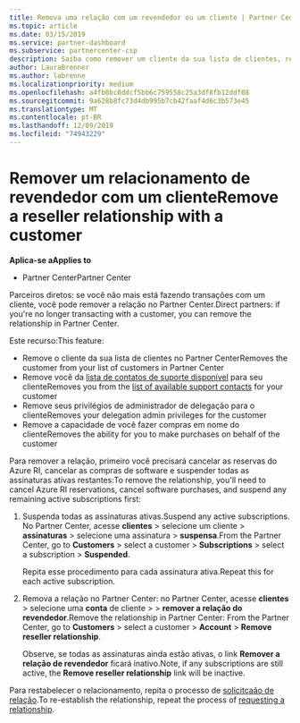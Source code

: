```yaml
---
title: Remova uma relação com um revendedor ou um cliente | Partner Center
ms.topic: article
ms.date: 03/15/2019
ms.service: partner-dashboard
ms.subservice: partnercenter-csp
description: Saiba como remover um cliente da sua lista de clientes, remover seus próprios privilégios de administrador delegado e parar de fazer compras ou oferecer suporte.
author: LauraBrenner
ms.author: labrenne
ms.localizationpriority: medium
ms.openlocfilehash: a4fb0bc0ddcf5bb6c759558c25a3df8fb12ddf08
ms.sourcegitcommit: 9a628b8fc73d4db995b7cb42faaf4d6c3b573e45
ms.translationtype: MT
ms.contentlocale: pt-BR
ms.lasthandoff: 12/09/2019
ms.locfileid: "74943229"
---
```

# <a name="remove-a-reseller-relationship-with-a-customer"></a><span data-ttu-id="ed279-103">Remover um relacionamento de revendedor com um cliente</span><span class="sxs-lookup"><span data-stu-id="ed279-103">Remove a reseller relationship with a customer</span></span>

<span data-ttu-id="ed279-104">**Aplica-se a**</span><span class="sxs-lookup"><span data-stu-id="ed279-104">**Applies to**</span></span>

-   <span data-ttu-id="ed279-105">Partner Center</span><span class="sxs-lookup"><span data-stu-id="ed279-105">Partner Center</span></span>

<span data-ttu-id="ed279-106">Parceiros diretos: se você não mais está fazendo transações com um cliente, você pode remover a relação no Partner Center.</span><span class="sxs-lookup"><span data-stu-id="ed279-106">Direct partners: if you're no longer transacting with a customer, you can remove the relationship in Partner Center.</span></span> 

<span data-ttu-id="ed279-107">Este recurso:</span><span class="sxs-lookup"><span data-stu-id="ed279-107">This feature:</span></span>
*  <span data-ttu-id="ed279-108">Remove o cliente da sua lista de clientes no Partner Center</span><span class="sxs-lookup"><span data-stu-id="ed279-108">Removes the customer from your list of customers in Partner Center</span></span>
*  <span data-ttu-id="ed279-109">Remove você da [lista de contatos de suporte disponível](assign-support-contacts.md) para seu cliente</span><span class="sxs-lookup"><span data-stu-id="ed279-109">Removes you from the [list of available support contacts](assign-support-contacts.md) for your customer</span></span>
*  <span data-ttu-id="ed279-110">Remove seus privilégios de administrador de delegação para o cliente</span><span class="sxs-lookup"><span data-stu-id="ed279-110">Removes your delegation admin privileges for the customer</span></span>
*  <span data-ttu-id="ed279-111">Remove a capacidade de você fazer compras em nome do cliente</span><span class="sxs-lookup"><span data-stu-id="ed279-111">Removes the ability for you to make purchases on behalf of the customer</span></span>

<span data-ttu-id="ed279-112">Para remover a relação, primeiro você precisará cancelar as reservas do Azure RI, cancelar as compras de software e suspender todas as assinaturas ativas restantes:</span><span class="sxs-lookup"><span data-stu-id="ed279-112">To remove the relationship, you'll need to cancel Azure RI reservations, cancel software purchases, and suspend any remaining active subscriptions first:</span></span>
1. <span data-ttu-id="ed279-113">Suspenda todas as assinaturas ativas.</span><span class="sxs-lookup"><span data-stu-id="ed279-113">Suspend any active subscriptions.</span></span> <span data-ttu-id="ed279-114">No Partner Center, acesse **clientes** > selecione um cliente > **assinaturas** > selecione uma assinatura > **suspensa**.</span><span class="sxs-lookup"><span data-stu-id="ed279-114">From the Partner Center, go to **Customers** > select a customer > **Subscriptions** > select a subscription > **Suspended**.</span></span> 

   <span data-ttu-id="ed279-115">Repita esse procedimento para cada assinatura ativa.</span><span class="sxs-lookup"><span data-stu-id="ed279-115">Repeat this for each active subscription.</span></span>

2. <span data-ttu-id="ed279-116">Remova a relação no Partner Center: no Partner Center, acesse **clientes** > selecione uma **conta** de cliente > > **remover a relação do revendedor**.</span><span class="sxs-lookup"><span data-stu-id="ed279-116">Remove the relationship in Partner Center: From the Partner Center, go to **Customers** > select a customer > **Account** > **Remove reseller relationship**.</span></span>

   <span data-ttu-id="ed279-117">Observe, se todas as assinaturas ainda estão ativas, o link **Remover a relação de revendedor** ficará inativo.</span><span class="sxs-lookup"><span data-stu-id="ed279-117">Note, if any subscriptions are still active, the **Remove reseller relationship** link will be inactive.</span></span> 

<span data-ttu-id="ed279-118">Para restabelecer o relacionamento, repita o processo de [solicitçaão de relação](request-a-relationship-with-a-customer.md).</span><span class="sxs-lookup"><span data-stu-id="ed279-118">To re-establish the relationship, repeat the process of [requesting a relationship](request-a-relationship-with-a-customer.md).</span></span>
